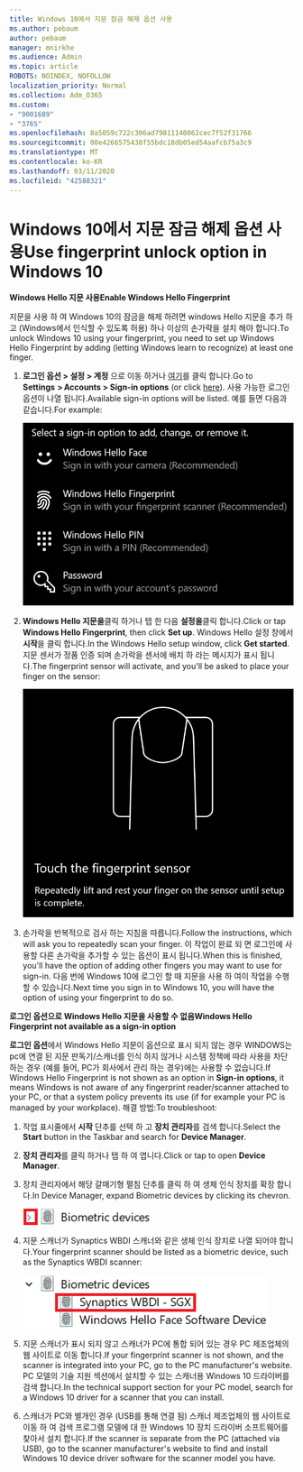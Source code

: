 ```yaml
---
title: Windows 10에서 지문 잠금 해제 옵션 사용
ms.author: pebaum
author: pebaum
manager: mnirkhe
ms.audience: Admin
ms.topic: article
ROBOTS: NOINDEX, NOFOLLOW
localization_priority: Normal
ms.collection: Adm_O365
ms.custom:
- "9001689"
- "3765"
ms.openlocfilehash: 8a5059c722c306ad79811140062cec7f52f31766
ms.sourcegitcommit: 00e4266575438f55bdc18db05ed54aafcb75a3c9
ms.translationtype: MT
ms.contentlocale: ko-KR
ms.lasthandoff: 03/11/2020
ms.locfileid: "42588321"
---
```

# <a name="use-fingerprint-unlock-option-in-windows-10"></a><span data-ttu-id="9e02e-102">Windows 10에서 지문 잠금 해제 옵션 사용</span><span class="sxs-lookup"><span data-stu-id="9e02e-102">Use fingerprint unlock option in Windows 10</span></span>

<span data-ttu-id="9e02e-103">**Windows Hello 지문 사용**</span><span class="sxs-lookup"><span data-stu-id="9e02e-103">**Enable Windows Hello Fingerprint**</span></span>

<span data-ttu-id="9e02e-104">지문을 사용 하 여 Windows 10의 잠금을 해제 하려면 windows Hello 지문을 추가 하 고 (Windows에서 인식할 수 있도록 허용) 하나 이상의 손가락을 설치 해야 합니다.</span><span class="sxs-lookup"><span data-stu-id="9e02e-104">To unlock Windows 10 using your fingerprint, you need to set up Windows Hello Fingerprint by adding (letting Windows learn to recognize) at least one finger.</span></span> 

1. <span data-ttu-id="9e02e-105">**로그인 옵션 > 설정 > 계정** 으로 이동 하거나 [여기](ms-settings:signinoptions?activationSource=GetHelp)를 클릭 합니다.</span><span class="sxs-lookup"><span data-stu-id="9e02e-105">Go to **Settings  > Accounts > Sign-in options** (or click [here](ms-settings:signinoptions?activationSource=GetHelp)).</span></span> <span data-ttu-id="9e02e-106">사용 가능한 로그인 옵션이 나열 됩니다.</span><span class="sxs-lookup"><span data-stu-id="9e02e-106">Available sign-in options will be listed.</span></span> <span data-ttu-id="9e02e-107">예를 들면 다음과 같습니다.</span><span class="sxs-lookup"><span data-stu-id="9e02e-107">For example:</span></span>

    ![로그인 옵션](media/sign-in-options.png)

2. <span data-ttu-id="9e02e-109">**Windows Hello 지문을**클릭 하거나 탭 한 다음 **설정을**클릭 합니다.</span><span class="sxs-lookup"><span data-stu-id="9e02e-109">Click or tap **Windows Hello Fingerprint**, then click **Set up**.</span></span> <span data-ttu-id="9e02e-110">Windows Hello 설정 창에서 **시작**을 클릭 합니다.</span><span class="sxs-lookup"><span data-stu-id="9e02e-110">In the Windows Hello setup window, click **Get started**.</span></span> <span data-ttu-id="9e02e-111">지문 센서가 정품 인증 되며 손가락을 센서에 배치 하 라는 메시지가 표시 됩니다.</span><span class="sxs-lookup"><span data-stu-id="9e02e-111">The fingerprint sensor will activate, and you'll be asked to place your finger on the sensor:</span></span>

   ![지문 센서입니다.](media/fingerprint-sensor.png)

3. <span data-ttu-id="9e02e-113">손가락을 반복적으로 검사 하는 지침을 따릅니다.</span><span class="sxs-lookup"><span data-stu-id="9e02e-113">Follow the instructions, which will ask you to repeatedly scan your finger.</span></span> <span data-ttu-id="9e02e-114">이 작업이 완료 되 면 로그인에 사용할 다른 손가락을 추가할 수 있는 옵션이 표시 됩니다.</span><span class="sxs-lookup"><span data-stu-id="9e02e-114">When this is finished, you'll have the option of adding other fingers you may want to use for sign-in.</span></span> <span data-ttu-id="9e02e-115">다음 번에 Windows 10에 로그인 할 때 지문을 사용 하 여이 작업을 수행할 수 있습니다.</span><span class="sxs-lookup"><span data-stu-id="9e02e-115">Next time you sign in to Windows 10, you will have the option of using your fingerprint to do so.</span></span>

<span data-ttu-id="9e02e-116">**로그인 옵션으로 Windows Hello 지문을 사용할 수 없음**</span><span class="sxs-lookup"><span data-stu-id="9e02e-116">**Windows Hello Fingerprint not available as a sign-in option**</span></span>

<span data-ttu-id="9e02e-117">**로그인 옵션**에서 Windows Hello 지문이 옵션으로 표시 되지 않는 경우 WINDOWS는 pc에 연결 된 지문 판독기/스캐너를 인식 하지 않거나 시스템 정책에 따라 사용을 차단 하는 경우 (예를 들어, PC가 회사에서 관리 하는 경우)에는 사용할 수 없습니다.</span><span class="sxs-lookup"><span data-stu-id="9e02e-117">If Windows Hello Fingerprint is not shown as an option in **Sign-in options**, it means Windows is not aware of any fingerprint reader/scanner attached to your PC, or that a system policy prevents its use (if for example your PC is managed by your workplace).</span></span> <span data-ttu-id="9e02e-118">해결 방법:</span><span class="sxs-lookup"><span data-stu-id="9e02e-118">To troubleshoot:</span></span> 

1. <span data-ttu-id="9e02e-119">작업 표시줄에서 **시작** 단추를 선택 하 고 **장치 관리자**를 검색 합니다.</span><span class="sxs-lookup"><span data-stu-id="9e02e-119">Select the **Start** button in the Taskbar and search for **Device Manager**.</span></span>

2. <span data-ttu-id="9e02e-120">**장치 관리자**를 클릭 하거나 탭 하 여 엽니다.</span><span class="sxs-lookup"><span data-stu-id="9e02e-120">Click or tap to open **Device Manager**.</span></span>

3. <span data-ttu-id="9e02e-121">장치 관리자에서 해당 갈매기형 펼침 단추를 클릭 하 여 생체 인식 장치를 확장 합니다.</span><span class="sxs-lookup"><span data-stu-id="9e02e-121">In Device Manager, expand Biometric devices by clicking its chevron.</span></span>

   ![생체 인식 장치](media/biometric-devices.png)

4. <span data-ttu-id="9e02e-123">지문 스캐너가 Synaptics WBDI 스캐너와 같은 생체 인식 장치로 나열 되어야 합니다.</span><span class="sxs-lookup"><span data-stu-id="9e02e-123">Your fingerprint scanner should be listed as a biometric device, such as the Synaptics WBDI scanner:</span></span>

   ![생체 인식 장치](media/biometric-devices-expanded.png)

5. <span data-ttu-id="9e02e-125">지문 스캐너가 표시 되지 않고 스캐너가 PC에 통합 되어 있는 경우 PC 제조업체의 웹 사이트로 이동 합니다.</span><span class="sxs-lookup"><span data-stu-id="9e02e-125">If your fingerprint scanner is not shown, and the scanner is integrated into your PC, go to the PC manufacturer's website.</span></span> <span data-ttu-id="9e02e-126">PC 모델의 기술 지원 섹션에서 설치할 수 있는 스캐너용 Windows 10 드라이버를 검색 합니다.</span><span class="sxs-lookup"><span data-stu-id="9e02e-126">In the technical support section for your PC model, search for a Windows 10 driver for a scanner that you can install.</span></span>

6. <span data-ttu-id="9e02e-127">스캐너가 PC와 별개인 경우 (USB를 통해 연결 됨) 스캐너 제조업체의 웹 사이트로 이동 하 여 검색 프로그램 모델에 대 한 Windows 10 장치 드라이버 소프트웨어를 찾아서 설치 합니다.</span><span class="sxs-lookup"><span data-stu-id="9e02e-127">If the scanner is separate from the PC (attached via USB), go to the scanner manufacturer's website to find and install Windows 10 device driver software for the scanner model you have.</span></span>
